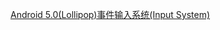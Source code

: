 [Android 5.0(Lollipop)事件输入系统(Input System) ](http://blog.csdn.net/jinzhuojun/article/details/41909159)
